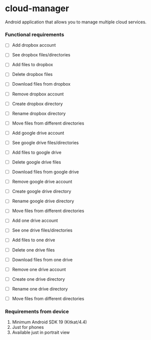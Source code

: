 # cloud-manager
Android application that allows you to manage multiple cloud services.


### Functional requirements

- [ ] Add dropbox account
- [ ] See dropbox files/directories
- [ ] Add files to dropbox
- [ ] Delete dropbox files
- [ ] Download files from dropbox
- [ ] Remove dropbox account
- [ ] Create dropbox directory
- [ ] Rename dropbox directory
- [ ] Move files from different directories
- [ ] Add google drive account
- [ ] See google drive files/directories
- [ ] Add files to google drive
- [ ] Delete google drive files
- [ ] Download files from google drive
- [ ] Remove google drive account
- [ ] Create google drive directory
- [ ] Rename google drive directory
- [ ] Move files from different directories
- [ ] Add one drive account
- [ ] See one drive files/directories
- [ ] Add files to one drive
- [ ] Delete one drive files
- [ ] Download files from one drive
- [ ] Remove one drive account
- [ ] Create one drive directory
- [ ] Rename one drive directory
- [ ] Move files from different directories


### Requirements from device
1. Minimum Android SDK 19 (Kitkat/4.4)
2. Just for phones
3. Available just in portrait view
